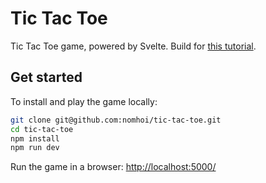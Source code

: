 # Tic Tac Toe
Tic Tac Toe game, powered by Svelte. Build for [this tutorial](https://habr.com/ru/post/456474/).

## Get started
To install and play the game locally:
```bash
git clone git@github.com:nomhoi/tic-tac-toe.git
cd tic-tac-toe
npm install
npm run dev
```
Run the game in a browser: [http://localhost:5000/](http://localhost:5000/)
